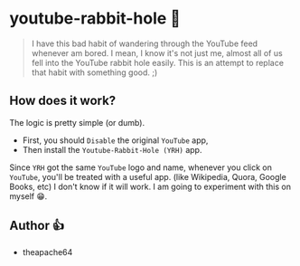 # youtube-rabbit-hole 🐰

> I have this bad habit of wandering through the YouTube feed whenever am bored. I mean, I know it's not just me, 
almost all of us fell into the YouTube rabbit hole easily. This is an attempt to replace that habit with something good. ;)

## How does it work?

The logic is pretty simple (or dumb). 
- First, you should `Disable` the original `YouTube` app, 
- Then install the `Youtube-Rabbit-Hole (YRH)` app.

Since `YRH` got the same `YouTube` logo and name, whenever you click on `YouTube`,
you'll be treated with a useful app. (like Wikipedia, Quora, Google Books, etc) I don't know if it will work. I am going to experiment with this on myself 😁. 

## Author 👍
- theapache64